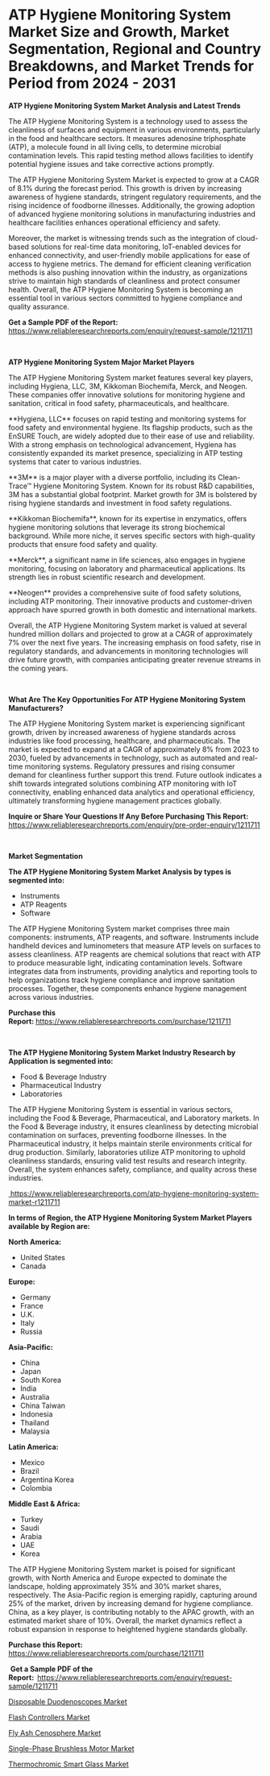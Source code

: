 <p><h1>ATP Hygiene Monitoring System Market Size and Growth, Market Segmentation, Regional and Country Breakdowns, and Market Trends for Period from 2024 -  2031</h1></p><p><strong>ATP Hygiene Monitoring System Market Analysis and Latest Trends</strong></p>
<p><p>The ATP Hygiene Monitoring System is a technology used to assess the cleanliness of surfaces and equipment in various environments, particularly in the food and healthcare sectors. It measures adenosine triphosphate (ATP), a molecule found in all living cells, to determine microbial contamination levels. This rapid testing method allows facilities to identify potential hygiene issues and take corrective actions promptly.</p><p>The ATP Hygiene Monitoring System Market is expected to grow at a CAGR of 8.1% during the forecast period. This growth is driven by increasing awareness of hygiene standards, stringent regulatory requirements, and the rising incidence of foodborne illnesses. Additionally, the growing adoption of advanced hygiene monitoring solutions in manufacturing industries and healthcare facilities enhances operational efficiency and safety.</p><p>Moreover, the market is witnessing trends such as the integration of cloud-based solutions for real-time data monitoring, IoT-enabled devices for enhanced connectivity, and user-friendly mobile applications for ease of access to hygiene metrics. The demand for efficient cleaning verification methods is also pushing innovation within the industry, as organizations strive to maintain high standards of cleanliness and protect consumer health. Overall, the ATP Hygiene Monitoring System is becoming an essential tool in various sectors committed to hygiene compliance and quality assurance.</p></p>
<p><strong>Get a Sample PDF of the Report:&nbsp;</strong> <a href="https://www.reliableresearchreports.com/enquiry/request-sample/1211711?utm_campaign=32&utm_medium=2&utm_source=Github&utm_content=ia&utm_term=29102024&utm_id=atp-hygiene-monitoring-system">https://www.reliableresearchreports.com/enquiry/request-sample/1211711</a></p>
<p>&nbsp;</p>
<p><strong>ATP Hygiene Monitoring System Major Market Players</strong></p>
<p><p>The ATP Hygiene Monitoring System market features several key players, including Hygiena, LLC, 3M, Kikkoman Biochemifa, Merck, and Neogen. These companies offer innovative solutions for monitoring hygiene and sanitation, critical in food safety, pharmaceuticals, and healthcare.</p><p>**Hygiena, LLC** focuses on rapid testing and monitoring systems for food safety and environmental hygiene. Its flagship products, such as the EnSURE Touch, are widely adopted due to their ease of use and reliability. With a strong emphasis on technological advancement, Hygiena has consistently expanded its market presence, specializing in ATP testing systems that cater to various industries.</p><p>**3M** is a major player with a diverse portfolio, including its Clean-Trace™ Hygiene Monitoring System. Known for its robust R&D capabilities, 3M has a substantial global footprint. Market growth for 3M is bolstered by rising hygiene standards and investment in food safety regulations.</p><p>**Kikkoman Biochemifa**, known for its expertise in enzymatics, offers hygiene monitoring solutions that leverage its strong biochemical background. While more niche, it serves specific sectors with high-quality products that ensure food safety and quality.</p><p>**Merck**, a significant name in life sciences, also engages in hygiene monitoring, focusing on laboratory and pharmaceutical applications. Its strength lies in robust scientific research and development.</p><p>**Neogen** provides a comprehensive suite of food safety solutions, including ATP monitoring. Their innovative products and customer-driven approach have spurred growth in both domestic and international markets.</p><p>Overall, the ATP Hygiene Monitoring System market is valued at several hundred million dollars and projected to grow at a CAGR of approximately 7% over the next five years. The increasing emphasis on food safety, rise in regulatory standards, and advancements in monitoring technologies will drive future growth, with companies anticipating greater revenue streams in the coming years.</p></p>
<p>&nbsp;</p>
<p><strong>What Are The Key Opportunities For ATP Hygiene Monitoring System Manufacturers?</strong></p>
<p><p>The ATP Hygiene Monitoring System market is experiencing significant growth, driven by increased awareness of hygiene standards across industries like food processing, healthcare, and pharmaceuticals. The market is expected to expand at a CAGR of approximately 8% from 2023 to 2030, fueled by advancements in technology, such as automated and real-time monitoring systems. Regulatory pressures and rising consumer demand for cleanliness further support this trend. Future outlook indicates a shift towards integrated solutions combining ATP monitoring with IoT connectivity, enabling enhanced data analytics and operational efficiency, ultimately transforming hygiene management practices globally.</p></p>
<p><strong>Inquire or Share Your Questions If Any Before Purchasing This Report:</strong> <a href="https://www.reliableresearchreports.com/enquiry/pre-order-enquiry/1211711?utm_campaign=32&utm_medium=2&utm_source=Github&utm_content=ia&utm_term=29102024&utm_id=atp-hygiene-monitoring-system">https://www.reliableresearchreports.com/enquiry/pre-order-enquiry/1211711</a></p>
<p>&nbsp;</p>
<p><strong>Market Segmentation</strong></p>
<p><strong>The ATP Hygiene Monitoring System Market Analysis by types is segmented into:</strong></p>
<p><ul><li>Instruments</li><li>ATP Reagents</li><li>Software</li></ul></p>
<p><p>The ATP Hygiene Monitoring System market comprises three main components: instruments, ATP reagents, and software. Instruments include handheld devices and luminometers that measure ATP levels on surfaces to assess cleanliness. ATP reagents are chemical solutions that react with ATP to produce measurable light, indicating contamination levels. Software integrates data from instruments, providing analytics and reporting tools to help organizations track hygiene compliance and improve sanitation processes. Together, these components enhance hygiene management across various industries.</p></p>
<p><strong>Purchase this Report:&nbsp;</strong><a href="https://www.reliableresearchreports.com/purchase/1211711?utm_campaign=32&utm_medium=2&utm_source=Github&utm_content=ia&utm_term=29102024&utm_id=atp-hygiene-monitoring-system">https://www.reliableresearchreports.com/purchase/1211711</a></p>
<p>&nbsp;</p>
<p><strong>The ATP Hygiene Monitoring System Market Industry Research by Application is segmented into:</strong></p>
<p><ul><li>Food & Beverage Industry</li><li>Pharmaceutical Industry</li><li>Laboratories</li></ul></p>
<p><p>The ATP Hygiene Monitoring System is essential in various sectors, including the Food & Beverage, Pharmaceutical, and Laboratory markets. In the Food & Beverage industry, it ensures cleanliness by detecting microbial contamination on surfaces, preventing foodborne illnesses. In the Pharmaceutical industry, it helps maintain sterile environments critical for drug production. Similarly, laboratories utilize ATP monitoring to uphold cleanliness standards, ensuring valid test results and research integrity. Overall, the system enhances safety, compliance, and quality across these industries.</p></p>
<p><a href="https://www.reliableresearchreports.com/atp-hygiene-monitoring-system-market-r1211711?utm_campaign=32&utm_medium=2&utm_source=Github&utm_content=ia&utm_term=29102024&utm_id=atp-hygiene-monitoring-system">&nbsp;https://www.reliableresearchreports.com/atp-hygiene-monitoring-system-market-r1211711</a></p>
<p><strong>In terms of Region, the ATP Hygiene Monitoring System Market Players available by Region are:</strong></p>
<p>
    <p> <strong> North America: </strong>
        <ul>
            <li>United States</li>
            <li>Canada</li>
        </ul>
        </p> 
    <p> <strong> Europe: </strong>
        <ul>
            <li>Germany</li>
            <li>France</li>
            <li>U.K.</li>
            <li>Italy</li>
            <li>Russia</li>
        </ul>
        </p> 
    <p> <strong> Asia-Pacific: </strong>
        <ul>
            <li>China</li>
            <li>Japan</li>
            <li>South Korea</li>
            <li>India</li>
            <li>Australia</li>
            <li>China Taiwan</li>
            <li>Indonesia</li>
            <li>Thailand</li>
            <li>Malaysia</li>
        </ul>
        </p> 
    <p> <strong> Latin America: </strong>
        <ul>
            <li>Mexico</li>
            <li>Brazil</li>
            <li>Argentina Korea</li>
            <li>Colombia</li>
        </ul>
        </p> 
    <p> <strong> Middle East & Africa: </strong>
        <ul>
            <li>Turkey</li>
            <li>Saudi</li>
            <li>Arabia</li>
            <li>UAE</li>
            <li>Korea</li>
        </ul>
    </p>
    </p>
<p><p>The ATP Hygiene Monitoring System market is poised for significant growth, with North America and Europe expected to dominate the landscape, holding approximately 35% and 30% market shares, respectively. The Asia-Pacific region is emerging rapidly, capturing around 25% of the market, driven by increasing demand for hygiene compliance. China, as a key player, is contributing notably to the APAC growth, with an estimated market share of 10%. Overall, the market dynamics reflect a robust expansion in response to heightened hygiene standards globally.</p></p>
<p><strong>Purchase this Report: </strong><a href="https://www.reliableresearchreports.com/purchase/1211711?utm_campaign=32&utm_medium=2&utm_source=Github&utm_content=ia&utm_term=29102024&utm_id=atp-hygiene-monitoring-system">https://www.reliableresearchreports.com/purchase/1211711</a></p>
<p>&nbsp;<strong>Get a Sample PDF of the Report:&nbsp;&nbsp;</strong><a href="https://www.reliableresearchreports.com/enquiry/request-sample/1211711?utm_campaign=32&utm_medium=2&utm_source=Github&utm_content=ia&utm_term=29102024&utm_id=atp-hygiene-monitoring-system">https://www.reliableresearchreports.com/enquiry/request-sample/1211711</a></p>
<p><strong></strong></p>
<p><p><a href="https://github.com/fendtankandh/Market-Research-Report-List-1/blob/main/disposable-duodenoscopes-market.md?utm_campaign=32&utm_medium=2&utm_source=Github&utm_content=ia&utm_term=29102024&utm_id=atp-hygiene-monitoring-system">Disposable Duodenoscopes Market</a></p><p><a href="https://github.com/JavierDDowns/Market-Research-Report-List-1/blob/main/flash-controllers-market.md?utm_campaign=32&utm_medium=2&utm_source=Github&utm_content=ia&utm_term=29102024&utm_id=atp-hygiene-monitoring-system">Flash Controllers Market</a></p><p><a href="https://www.linkedin.com/pulse/in-depth-fly-ash-cenosphere-market-review-size-share-128cagr-fi8uf?utm_campaign=32&utm_medium=2&utm_source=Github&utm_content=ia&utm_term=29102024&utm_id=atp-hygiene-monitoring-system">Fly Ash Cenosphere Market</a></p><p><a href="https://issuu.com/reportprime-2/docs/single-phase-brushless-motor-market_1e09ba78df1195?utm_campaign=32&utm_medium=2&utm_source=Github&utm_content=ia&utm_term=29102024&utm_id=atp-hygiene-monitoring-system">Single-Phase Brushless Motor Market</a></p><p><a href="https://www.linkedin.com/pulse/global-thermochromic-smart-glass-market-trends-forecasts-strategic-2ehcf?utm_campaign=32&utm_medium=2&utm_source=Github&utm_content=ia&utm_term=29102024&utm_id=atp-hygiene-monitoring-system">Thermochromic Smart Glass Market</a></p></p>